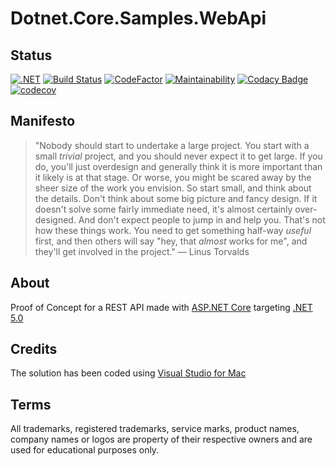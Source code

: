 # Dotnet.Core.Samples.WebApi

## Status

[![.NET](https://github.com/nanotaboada/Dotnet.Core.Samples.WebApi/actions/workflows/dotnet.yml/badge.svg)](https://github.com/nanotaboada/Dotnet.Core.Samples.WebApi/actions/workflows/dotnet.yml)
[![Build Status](https://dev.azure.com/nanotaboada/Dotnet.Core.Samples.WebApi/_apis/build/status/nanotaboada.Dotnet.Core.Samples.WebApi?branchName=master)](https://dev.azure.com/nanotaboada/Dotnet.Core.Samples.WebApi/_build/latest?definitionId=11&branchName=master)
[![CodeFactor](https://www.codefactor.io/repository/github/nanotaboada/dotnet.core.samples.webapi/badge/master)](https://www.codefactor.io/repository/github/nanotaboada/dotnet.core.samples.webapi/overview/master)
[![Maintainability](https://api.codeclimate.com/v1/badges/f70796483411bd705341/maintainability)](https://codeclimate.com/github/nanotaboada/Dotnet.Core.Samples.WebApi/maintainability)
[![Codacy Badge](https://api.codacy.com/project/badge/Grade/bc69171666a84345b219bbb72a2e91a9)](https://app.codacy.com/gh/nanotaboada/Dotnet.Core.Samples.WebApi?utm_source=github.com&utm_medium=referral&utm_content=nanotaboada/Dotnet.Core.Samples.WebApi&utm_campaign=Badge_Grade_Settings)
[![codecov](https://codecov.io/gh/nanotaboada/Dotnet.Core.Samples.WebApi/branch/master/graph/badge.svg?token=XM5UKMGOVK)](https://codecov.io/gh/nanotaboada/Dotnet.Core.Samples.WebApi)

## Manifesto

> "Nobody should start to undertake a large project. You start with a small _trivial_ project, and you should never expect it to get large. If you do, you'll just overdesign and generally think it is more important than it likely is at that stage. Or worse, you might be scared away by the sheer size of the work you envision. So start small, and think about the details. Don't think about some big picture and fancy design. If it doesn't solve some fairly immediate need, it's almost certainly over-designed. And don't expect people to jump in and help you. That's not how these things work. You need to get something half-way _useful_ first, and then others will say "hey, that _almost_ works for me", and they'll get involved in the project." — Linus Torvalds

## About

Proof of Concept for a REST API made with [ASP.NET Core](https://docs.microsoft.com/en-us/aspnet/core/?view=aspnetcore-5.0) targeting [.NET 5.0](https://docs.microsoft.com/en-us/dotnet/core/dotnet-five)

## Credits

The solution has been coded using [Visual Studio for Mac](https://visualstudio.microsoft.com/vs/mac/)

## Terms

All trademarks, registered trademarks, service marks, product names, company names or logos are property of their respective owners and are used for educational purposes only.

